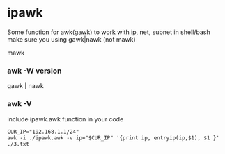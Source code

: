 # ipawk
Some function for awk(gawk) to work with ip, net, subnet in shell/bash
make sure you using gawk|nawk (not mawk)

mawk
### awk -W version

gawk | nawk
### awk -V

include ipawk.awk function in your code
```
CUR_IP="192.168.1.1/24"
awk -i ./ipawk.awk -v ip="$CUR_IP" '{print ip, entryip(ip,$1), $1 }' ./3.txt
```

